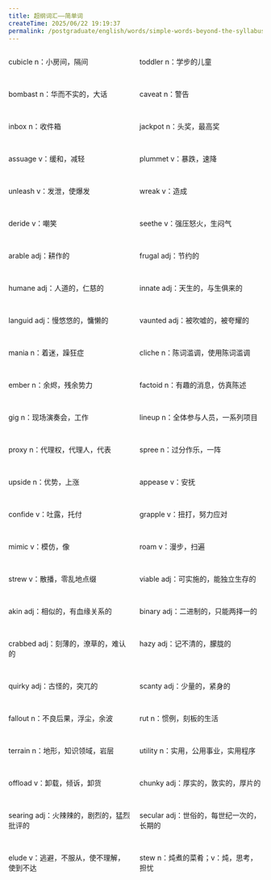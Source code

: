```yaml
---
title: 超纲词汇——简单词
createTime: 2025/06/22 19:19:37
permalink: /postgraduate/english/words/simple-words-beyond-the-syllabus/
---
```


<div class="word-list">

cubicle n：小房间，隔间

toddler n：学步的儿童

bombast n：华而不实的，大话

caveat  n：警告

inbox   n：收件箱

jackpot n：头奖，最高奖

assuage v：缓和，减轻

plummet v：暴跌，速降

unleash v：发泄，使爆发

wreak   v：造成

deride  v：嘲笑

seethe  v：强压怒火，生闷气

arable  adj：耕作的

frugal  adj：节约的

humane  adj：人道的，仁慈的

innate  adj：天生的，与生俱来的

languid adj：慢悠悠的，慵懒的

vaunted adj：被吹嘘的，被夸耀的

mania   n：着迷，躁狂症

cliche  n：陈词滥调，使用陈词滥调

ember   n：余烬，残余势力

factoid n：有趣的消息，仿真陈述

gig n：现场演奏会，工作

lineup  n：全体参与人员，一系列项目

proxy   n：代理权，代理人，代表

spree   n：过分作乐，一阵

upside  n：优势，上涨

appease v：安抚

 confide    v：吐露，托付

grapple     v：扭打，努力应对

mimic   v：模仿，像

roam    v：漫步，扫遍

strew   v：散播，零乱地点缀

viable  adj：可实施的，能独立生存的

akin    adj：相似的，有血缘关系的

binary  adj：二进制的，只能两择一的

crabbed adj：刻薄的，潦草的，难认的

hazy    adj：记不清的，朦胧的

quirky  adj：古怪的，突兀的

scanty  adj：少量的，紧身的

fallout n：不良后果，浮尘，余波

rut n：惯例，刻板的生活

terrain n：地形，知识领域，岩层

utility n：实用，公用事业，实用程序

offload v：卸载，倾诉，卸货

chunky  adj：厚实的，敦实的，厚片的

searing adj：火辣辣的，剧烈的，猛烈批评的

secular adj：世俗的，每世纪一次的，长期的

elude   v：逃避，不服从，使不理解，使到不达

stew    n：炖煮的菜肴；v：炖，思考，担忧

</div>

<style>
.word-list {
  display: grid;
  grid-template-columns: 1fr 1fr; 
  gap: 1rem;
}
.word-list div {
  white-space: pre;
}
</style>